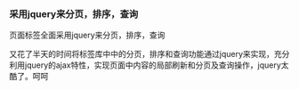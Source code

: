 ### 采用jquery来分页，排序，查询

页面标签全面采用jquery来分页，排序，查询

又花了半天的时间将标签库中中的分页，排序和查询功能通过jquery来实现，充分利用jquery的ajax特性，实现页面中内容的局部刷新和分页及查询操作，jquery太酷了。呵呵
